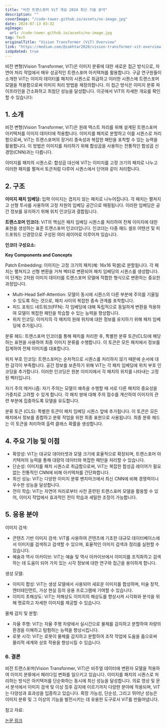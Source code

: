```yaml
---
title: "비전 트랜스포머 ViT 개요 2024 최신 기술 분석"
description: ""
coverImage: "/code-tower.github.io/assets/no-image.jpg"
date: 2024-07-13 03:32
ogImage:
  url: /code-tower.github.io/assets/no-image.jpg
tag: Tech
originalTitle: "Vision Transformer (ViT) Overview"
link: "https://medium.com/@zakhtar2020/vision-transformer-vit-overview-1baa0d173ab5"
isUpdated: true
---
```


비전 변형(Vision Transformer, ViT)은 이미지 분류에 대한 새로운 접근 방식으로, 자연어 처리 작업에서 매우 성공적인 트랜스포머 아키텍처를 활용합니다. 구글 연구원들이 소개한 ViT는 이미지 데이터를 패치의 시퀀스로 취급하고 이러한 시퀀스에 트랜스포머 모델을 적용함으로써 이미지 처리 방법을 재정의합니다. 이 접근 방식은 이미지 분류 파이프라인을 간소화하고 최첨단 성능을 달성합니다. 이곳에서 ViT의 자세한 개요를 확인할 수 있습니다:

## 1. 소개

비전 변형(Vision Transformer, ViT)은 원래 텍스트 처리를 위해 설계된 트랜스포머 아키텍처를 이미지 데이터에 적용합니다. 이미지를 패치로 분할하고 이를 시퀀스로 처리함으로써, ViT는 트랜스포머의 장거리 종속성과 복잡한 패턴을 포착할 수 있는 능력을 활용합니다. 이 방법은 이미지를 처리하기 위해 합성곱을 사용하는 전통적인 합성곱 신경망(CNN)과는 다릅니다.

이미지를 패치의 시퀀스로: 합성곱 대신에 ViT는 이미지를 고정 크기의 패치로 나누고 이러한 패치를 펼쳐서 토큰처럼 다루어 시퀀스에서 단어와 같이 처리합니다.

<div class="content-ad"></div>

## 2. 구조

**이미지 패치 임베딩:** 입력 이미지는 겹치지 않는 패치로 나누어집니다. 각 패치는 펼쳐지고 선형 투사를 사용하여 고정 차원의 임베딩 공간으로 매핑됩니다. 이러한 임베딩은 공간 정보를 유지하기 위해 위치 인코딩과 결합됩니다.

**트랜스포머 인코더:** ViT의 핵심은 패치 임베딩 시퀀스를 처리하여 전체 이미지에 대한 표현을 생성하는 표준 트랜스포머 인코더입니다. 인코더는 다중 헤드 셀프 어텐션 및 피드포워드 신경망으로 구성된 여러 레이어로 이루어져 있습니다.

**인코더 구성요소:**

<div class="content-ad"></div>

**Key Components and Concepts**

Patch Embedding: 이미지는 고정 크기의 패치(예: 16x16 픽셀)로 분할됩니다. 각 패치는 펼쳐지고 선형 변환을 거쳐 벡터로 변환되어 패치 임베딩의 시퀀스를 생성합니다. 이 단계는 2차원 이미지 데이터를 트랜스포머 모델에 적합한 형식으로 변환하는 중요한 과정입니다.

- Multi-Head Self-Attention: 모델이 동시에 시퀀스의 다른 부분에 주의를 기울일 수 있도록 하는 것으로, 패치 사이의 복잡한 종속 관계를 포착합니다.
- 피드 포워드 네트워크(FFN): 각 임베딩에 대해 독립적으로 동일하게 변환을 적용하여 모델이 복잡한 패턴을 학습할 수 있는 능력을 향상합니다.
- 위치 인코딩: 이미지의 각 패치의 원래 위치에 대한 정보를 유지하기 위해 패치 임베딩에 추가됩니다.

분류 헤드: 트랜스포머 인코더를 통해 패치를 처리한 후, 특별한 분류 토큰(CLS)에 해당하는 표현을 사용하여 최종 이미지 분류를 수행합니다. 이 토큰은 모든 패치에서 정보를 집계하여 전체 이미지를 대표합니다.

<div class="content-ad"></div>

위치 부호 인코딩: 트랜스포머는 순차적으로 시퀀스를 처리하지 않기 때문에 순서에 대한 감각이 부족합니다. 공간 정보를 보존하기 위해 ViT는 각 패치 임베딩에 위치 부호 인코딩을 추가합니다. 이러한 인코딩은 원본 이미지에서 각 패치의 위치를 나타내는 고정된 벡터입니다.

자기 주의 메커니즘: 자기 주의는 모델이 예측을 수행할 때 서로 다른 패치의 중요성을 가중치로 고려할 수 있게 합니다. 각 패치 쌍에 대해 주의 점수를 계산하여 이미지의 관련 부분에 집중하도록 모델을 유도합니다.

분류 토큰 (CLS): 특별한 토큰이 패치 임베딩 시퀀스 앞에 추가됩니다. 이 토큰은 모든 패치에서 정보를 종합하고 분류 작업을 위한 최종 표현으로 사용됩니다. 최종 분류 헤드는 이 토큰을 처리하여 출력 클래스 확률을 생성합니다.

## 4. 주요 기능 및 이점

<div class="content-ad"></div>

- 확장성: ViT는 대규모 데이터셋과 모델 크기에 효율적으로 확장되며, 트랜스포머 아키텍처의 능력을 통해 대량의 데이터와 복잡한 패턴을 처리할 수 있습니다.
- 단순성: 이미지를 패치 시퀀스로 취급함으로써, ViT는 복잡한 합성곱 레이어가 필요 없는 전통적인 CNN에 비해 아키텍처를 간단화합니다.
- 최신 성능: ViT는 다양한 이미지 분류 벤치마크에서 최신 CNN에 비해 경쟁력이나 우수한 성능을 달성합니다.
- 전이 학습: ViT는 자연어 처리로부터 사전 훈련된 트랜스포머 모델을 활용할 수 있어, 이미지 작업에서 효과적인 전이 학습과 세밀한 조정이 가능합니다.

## 5. 응용 분야

이미지 검색:

- 콘텐츠 기반 이미지 검색: ViT를 사용하여 콘텐츠에 기초한 대규모 데이터베이스에서 이미지를 검색하고 검색할 수 있으며, 효율적인 이미지 검색과 정리를 실현할 수 있습니다.
- 예술과 역사 아카이브: ViT는 예술 및 역사 아카이브에서 이미지를 조직화하고 검색하는 데 도움이 되어 가치 있는 시각 정보에 대한 연구와 접근을 용이하게 합니다.

<div class="content-ad"></div>

생성 모델:

- 이미지 합성: ViT는 생성 모델에서 사용되어 새로운 이미지를 합성하며, 미술 창작, 엔터테인먼트, 가상 현실 등의 응용 프로그램에 기여할 수 있습니다.
- 이미지 초해상도: ViT는 저해상도 이미지의 해상도를 향상시켜 시각화와 분석을 위해 명료하고 자세한 이미지를 제공할 수 있습니다.

물체 감지 및 분할:

- 자율 주행: ViT는 자율 주행 차량에서 실시간으로 물체를 감지하고 분할하여 차량의 환경을 이해하고 탐험하는 능력을 향상시킵니다.
- 로봇 시각: ViT는 로봇이 물체를 감지하고 분할하여 조작 작업에 도움을 줌으로써 물리적 세계와 상호 작용을 향상시킬 수 있습니다.

<div class="content-ad"></div>

### 6. 결론

비전 트랜스포머(Vision Transformer, ViT)은 비주얼 데이터에 변환자 모델을 적용하여 이미지 분류에서 패러다임 변화를 일으키고 있습니다. 이미지를 패치의 시퀀스로 처리하는 방식은 아키텍처를 단순화하는 동시에 최신 성능을 달성합니다. 의료 영상 및 문서 분석에서 이미지 검색 및 이상 징후 감지에 이르기까지 다양한 분야에 적용되며, ViT는 다양성과 효과성을 입증하고 있습니다. 확장 가능성, 단순성, 그리고 뛰어난 성능은 이미지 분류 및 그 이상의 기능을 발전시키는 데 유용한 도구로서 ViT를 만들어냅니다.

참고 자료:

[논문 링크](https://arxiv.org/abs/2010.11929)
